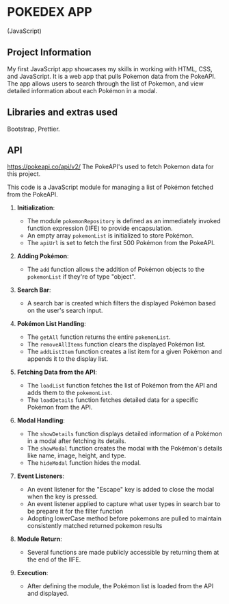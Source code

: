 # POKEDEX APP
(JavaScript)

## Project Information

My first JavaScript app showcases my skills in working with HTML, CSS, and JavaScript. It is a web app that pulls Pokemon data from the PokeAPI. The app allows users to search through the list of Pokemon, and view detailed information about each Pokémon in a modal. 

## Libraries and extras used

Bootstrap, Prettier.

## API

https://pokeapi.co/api/v2/
The PokeAPI's used to fetch Pokemon data for this project.

This code is a JavaScript module for managing a list of Pokémon fetched from the PokeAPI.

1. **Initialization**:
   - The module `pokemonRepository` is defined as an immediately invoked function expression (IIFE) to provide encapsulation.
   - An empty array `pokemonList` is initialized to store Pokémon.
   - The `apiUrl` is set to fetch the first 500 Pokémon from the PokeAPI.

2. **Adding Pokémon**:
   - The `add` function allows the addition of Pokémon objects to the `pokemonList` if they're of type "object".

3. **Search Bar**:
   - A search bar is created which filters the displayed Pokémon based on the user's search input.

4. **Pokémon List Handling**:
   - The `getAll` function returns the entire `pokemonList`.
   - The `removeAllItems` function clears the displayed Pokémon list.
   - The `addListItem` function creates a list item for a given Pokémon and appends it to the display list.

5. **Fetching Data from the API**:
   - The `loadList` function fetches the list of Pokémon from the API and adds them to the `pokemonList`.
   - The `loadDetails` function fetches detailed data for a specific Pokémon from the API.

6. **Modal Handling**:
   - The `showDetails` function displays detailed information of a Pokémon in a modal after fetching its details.
   - The `showModal` function creates the modal with the Pokémon's details like name, image, height, and type.
   - The `hideModal` function hides the modal.

7. **Event Listeners**:
   - An event listener for the "Escape" key is added to close the modal when the key is pressed.
   - An event listener applied to capture what user types in search bar to be prepare it for the filter function 
   - Adopting lowerCase method before pokemons are pulled to maintain consistently matched returned pokemon results

8. **Module Return**:
   - Several functions are made publicly accessible by returning them at the end of the IIFE.

9. **Execution**:
   - After defining the module, the Pokémon list is loaded from the API and displayed.
